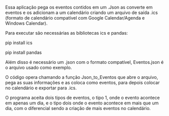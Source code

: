 Essa aplicação pega os eventos contidos em um .Json as converte em eventos e os adicionam a um calendário criando um arquivo de saída .ics (formato de calendário compatível com Google Calendar/Agenda e Windows Calendar).

Para executar são necessárias as bibliotecas ics e pandas:

pip install ics

pip install pandas

Além disso é necessário um .json com o formato compatível, Eventos.json é o arquivo usado como exemplo.

O código opera chamando a função Json_to_Eventos que abre o arquivo, pega as suas informações e as coloca como eventos, para depois colocar no calendário e exportar para .ics.

O programa aceita dois tipos de eventos, o tipo 1, onde o evento acontece em apenas um dia, e o tipo dois onde o evento acontece em mais que um dia, com o diferencial sendo a criação de mais eventos no calendário.
